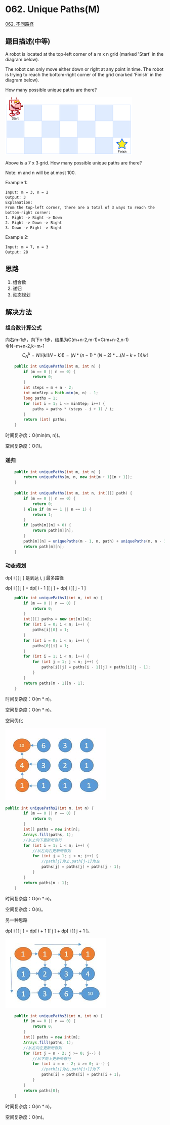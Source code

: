 # 062. Unique Paths\(M\)

[062. 不同路径](https://leetcode-cn.com/problems/unique-paths/)

## 题目描述\(中等\)

A robot is located at the top-left corner of a m x n grid \(marked 'Start' in the diagram below\).

The robot can only move either down or right at any point in time. The robot is trying to reach the bottom-right corner of the grid \(marked 'Finish' in the diagram below\).

How many possible unique paths are there?

![](../assets/leetcode-note/001-100/061-p-1.png)

Above is a 7 x 3 grid. How many possible unique paths are there?

Note: m and n will be at most 100.

Example 1:

```
Input: m = 3, n = 2
Output: 3
Explanation:
From the top-left corner, there are a total of 3 ways to reach the bottom-right corner:
1. Right -> Right -> Down
2. Right -> Down -> Right
3. Down -> Right -> Right
```

Example 2:

```
Input: m = 7, n = 3
Output: 28
```

## 思路

1. 组合数
2. 递归
3. 动态规划

## 解决方法

### 组合数计算公式

向右m-1步，向下n-1步，结果为C\(m+n-2,m-1\)=C\(m+n-2,n-1\)  
令N=m+n-2,k=m-1  
$$C_N^k = N!/(k!(N-k)!)=(N*(n-1)*(N-2)*...(N-k+1))/k! $$

```java
    public int uniquePaths(int m, int n) {
        if (m == 0 || n == 0) {
            return 0;
        }
        int steps = m + n - 2;
        int minStep = Math.min(m, n) - 1;
        long paths = 1;
        for (int i = 1; i <= minStep; i++) {
            paths = paths * (steps - i + 1) / i;
        }
        return (int) paths;
    }
```

时间复杂度：O\(min\(m, n\)\)。

空间复杂度：O\(1\)。

### 递归
```java
    public int uniquePaths(int m, int n) {
        return uniquePaths(m, n, new int[m + 1][n + 1]);
    }

    public int uniquePaths(int m, int n, int[][] path) {
        if (m == 0 || n == 0) {
            return 0;
        } else if (m == 1 || n == 1) {
            return 1;
        }
        if (path[m][n] > 0) {
            return path[m][n];
        }
        path[m][n] = uniquePaths(m - 1, n, path) + uniquePaths(m, n - 1, path);
        return path[m][n];
    }
```

### 动态规划

dp\[ i \]\[ j \] 是到达 i, j 最多路径

dp\[ i \]\[ j \] = dp\[ i - 1 \]\[ j \] + dp\[ i \]\[ j - 1 \]

```java
    public int uniquePaths1(int m, int n) {
        if (m == 0 || n == 0) {
            return 0;
        }
        int[][] paths = new int[m][n];
        for (int i = 0; i < m; i++) {
            paths[i][0] = 1;
        }
        for (int i = 0; i < n; i++) {
            paths[0][i] = 1;
        }
        for (int i = 1; i < m; i++) {
            for (int j = 1; j < n; j++) {
                paths[i][j] = paths[i - 1][j] + paths[i][j - 1];
            }
        }
        return paths[m - 1][n - 1];
    }
```

时间复杂度：O\(m \* n\)。

空间复杂度：O\(m \* n\)。

空间优化

![](../assets/leetcode-note/001-100/062-s-3-2.png)

```java
public int uniquePaths2(int m, int n) {
        if (m == 0 || n == 0) {
            return 0;
        }
        int[] paths = new int[n];
        Arrays.fill(paths, 1);
        //从上向下更新所有行
        for (int i = 1; i < m; i++) {
            //从左向右更新所有列
            for (int j = 1; j < n; j++) {
                //path[j]为上,path[j-1]为左
                paths[j] = paths[j] + paths[j - 1];
            }
        }
        return paths[n - 1];
    }
```

时间复杂度：O\(m \* n\)。

空间复杂度：O\(n\)。

另一种思路

dp\[ i \]\[ j \] = dp\[ i + 1 \]\[ j \] + dp\[ i \]\[ j + 1 \]。

![](../assets/leetcode-note/001-100/062-s-3-3.png)

```java
    public int uniquePaths3(int m, int n) {
        if (m == 0 || n == 0) {
            return 0;
        }
        int[] paths = new int[m];
        Arrays.fill(paths, 1);
        //从右向左更新所有列
        for (int j = n - 2; j >= 0; j--) {
            //从下向上更新所有行
            for (int i = m - 2; i >= 0; i--) {
                //path[i]为右,path[i+1]为下
                paths[i] = paths[i] + paths[i + 1];
            }
        }
        return paths[0];
    }
```

时间复杂度：O\(m \* n\)。

空间复杂度：O\(m\)。

